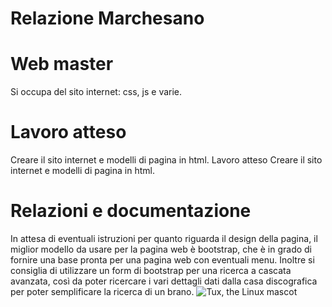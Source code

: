 Relazione Marchesano
====================

# Web master
Si occupa del sito internet: css, js e varie.
# Lavoro atteso
Creare il sito internet e modelli di pagina in html.
Lavoro atteso
Creare il sito internet e modelli di pagina in html.
# Relazioni e documentazione
In attesa di eventuali istruzioni per quanto riguarda il design della pagina, il miglior modello da usare per la pagina web è bootstrap, che è in grado di fornire una base pronta per una pagina web con eventuali menu. Inoltre si consiglia di utilizzare un form di bootstrap per una ricerca a cascata avanzata, così da poter ricercare i vari dettagli dati dalla casa discografica per poter semplificare la ricerca di un brano.
![Tux, the Linux mascot](/immagini/img_marchesano.png)
